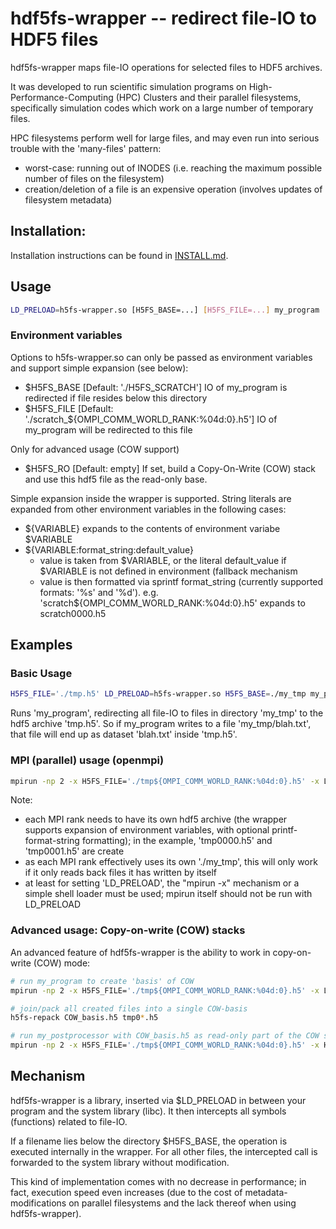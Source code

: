 # hdf5fs-wrapper -- redirect file-IO to HDF5 files

hdf5fs-wrapper maps file-IO operations for selected files to HDF5 archives.

It was developed to run scientific simulation programs on
High-Performance-Computing (HPC) Clusters and their parallel filesystems,
specifically simulation codes which work on a large number of temporary
files.

HPC filesystems perform well for large files, and may even run into
serious trouble with the 'many-files' pattern:
 - worst-case: running out of INODES (i.e. reaching the maximum possible
   number of files on the filesystem)
 - creation/deletion of a file is an expensive operation (involves updates
   of filesystem metadata)

## Installation:

Installation instructions can be found in [INSTALL.md](INSTALL.md).


## Usage

```sh
LD_PRELOAD=h5fs-wrapper.so [H5FS_BASE=...] [H5FS_FILE=...] my_program
```
### Environment variables

Options to h5fs-wrapper.so can only be passed as environment variables and
support simple expansion (see below):

  - $H5FS_BASE [Default: './H5FS_SCRATCH']
    IO of my_program is redirected if file resides below this directory
  - $H5FS_FILE [Default: './scratch_${OMPI_COMM_WORLD_RANK:%04d:0}.h5']
    IO of my_program will be redirected to this file

Only for advanced usage (COW support)
  - $H5FS_RO [Default: empty]
    If set, build a Copy-On-Write (COW) stack and use this hdf5 file as the
    read-only base.

Simple expansion inside the wrapper is supported. String literals are expanded
from other environment variables in the following cases:
  - ${VARIABLE}
    expands to the contents of environment variabe $VARIABLE
  - ${VARIABLE:format_string:default_value}
    * value is taken from $VARIABLE, or the literal default_value if $VARIABLE
      is not defined in environment (fallback mechanism
    * value is then formatted via sprintf format_string (currently supported
      formats: '%s' and '%d').
      e.g. 'scratch${OMPI_COMM_WORLD_RANK:%04d:0}.h5' expands to scratch0000.h5

## Examples
### Basic Usage

```sh
H5FS_FILE='./tmp.h5' LD_PRELOAD=h5fs-wrapper.so H5FS_BASE=./my_tmp my_program
```
Runs 'my_program', redirecting all file-IO to files in directory 'my_tmp'
to the hdf5 archive 'tmp.h5'.
So if my_program writes to a file 'my_tmp/blah.txt', that file will end up
as dataset 'blah.txt' inside 'tmp.h5'.


### MPI (parallel) usage (openmpi)

```sh
mpirun -np 2 -x H5FS_FILE='./tmp${OMPI_COMM_WORLD_RANK:%04d:0}.h5' -x LD_PRELOAD=h5fs-wrapper.so -x H5FS_BASE=./my_tmp my_program
```

Note:
 - each MPI rank needs to have its own hdf5 archive (the wrapper supports
   expansion of environment variables, with optional printf-format-string
   formatting); in the example, 'tmp0000.h5' and 'tmp0001.h5' are create
 - as each MPI rank effectively uses its own './my_tmp', this
   will only work if it only reads back files it has written by itself
 - at least for setting 'LD_PRELOAD', the "mpirun -x" mechanism or
   a simple shell loader must be used; mpirun itself should not be run
   with LD_PRELOAD


### Advanced usage: Copy-on-write (COW) stacks

An advanced feature of hdf5fs-wrapper is the ability to work in copy-on-write (COW) mode:
```sh
# run my_program to create 'basis' of COW
mpirun -np 2 -x H5FS_FILE='./tmp${OMPI_COMM_WORLD_RANK:%04d:0}.h5' -x LD_PRELOAD=h5fs-wrapper.so -x H5FS_BASE=./my_tmp my_program

# join/pack all created files into a single COW-basis
h5fs-repack COW_basis.h5 tmp0*.h5

# run my_postprocessor with COW_basis.h5 as read-only part of the COW stack
mpirun -np 2 -x H5FS_FILE='./tmp${OMPI_COMM_WORLD_RANK:%04d:0}.h5' -x H5FS_RO=COW_basis.h5 -x LD_PRELOAD=h5fs-wrapper.so -x H5FS_BASE=./my_tmp my_postprocessor
```


## Mechanism

hdf5fs-wrapper is a library, inserted via $LD_PRELOAD in between your
program and the system library (libc).
It then intercepts all symbols (functions) related to file-IO.

If a filename lies below the directory $H5FS_BASE, the operation is
executed internally in the wrapper.
For all other files, the intercepted call is forwarded to the system
library without modification.

This kind of implementation comes with no decrease in performance; in
fact, execution speed even increases (due to the cost of
metadata-modifications on parallel filesystems and the lack thereof
when using hdf5fs-wrapper).

